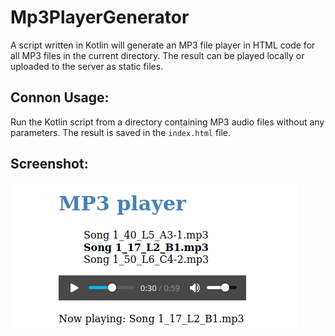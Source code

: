 # Mp3PlayerGenerator

A script written in Kotlin will generate an MP3 file player in HTML code for all MP3 files in the current directory. The result can be played locally or uploaded to the server as static files.


## Connon Usage:

Run the Kotlin script from a directory containing MP3 audio files without any parameters. The result is saved in the `index.html` file.


## Screenshot:

![screenshot](./screenshot.png)
